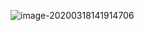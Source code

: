 ![image-20200318141914706](C:\Users\86159\AppData\Roaming\Typora\typora-user-images\image-20200318141914706.png)